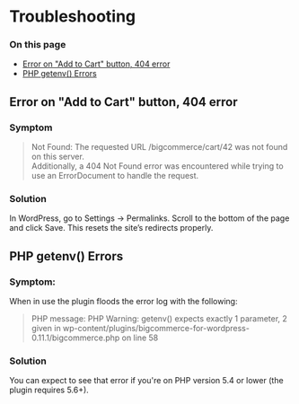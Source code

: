 # Troubleshooting

<div class="otp" id="no-index">
	
### On this page

- [Error on "Add to Cart" button, 404 error](#error-on-add-to-cart-button-404-error)
- [PHP getenv() Errors](#php-getenv-errors)
</div>

## Error on "Add to Cart" button, 404 error

### Symptom

> Not Found: The requested URL /bigcommerce/cart/42 was not found on this server.  
> Additionally, a 404 Not Found error was encountered while trying to use an ErrorDocument to handle the request.

### Solution
In WordPress, go to Settings → Permalinks. Scroll to the bottom of the page and click Save. This resets the site’s redirects properly.

## PHP getenv() Errors

### Symptom: 
When in use the plugin floods the error log with the following:

> PHP message: PHP Warning: getenv() expects exactly 1 parameter, 2 given in wp-content/plugins/bigcommerce-for-wordpress-0.11.1/bigcommerce.php on line 58

### Solution
You can expect to see that error if you're on PHP version 5.4 or lower (the plugin requires 5.6+).
